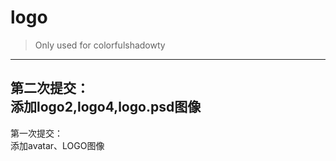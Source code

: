 # logo
>Only used for colorfulshadowty
---
第二次提交：</br>
添加logo2,logo4,logo.psd图像
---
第一次提交：</br>
添加avatar、LOGO图像